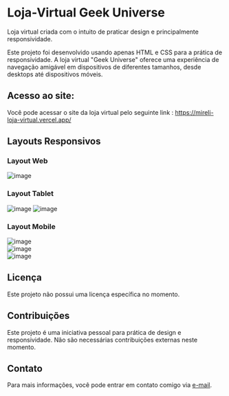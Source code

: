 # Loja-Virtual Geek Universe
Loja virtual criada com o intuito de praticar design e principalmente responsividade.

Este projeto foi desenvolvido usando apenas HTML e CSS para a prática de responsividade. A loja virtual "Geek Universe" 
oferece uma experiência de navegação amigável em dispositivos de diferentes tamanhos, desde desktops até dispositivos móveis.

## Acesso ao site: 
Você pode acessar o site da loja virtual pelo seguinte link : https://mireli-loja-virtual.vercel.app/

## Layouts Responsivos
### Layout Web
![image](https://github.com/MireliAraujo/Loja-Virtual/assets/101230585/b7a41bd0-75f1-4bc5-aebc-33ca1ce21eae)

### Layout Tablet 
 ![image](https://github.com/MireliAraujo/Loja-Virtual/assets/101230585/daf35abb-9f1a-43e0-9959-dc4284a1508e)
![image](https://github.com/MireliAraujo/Loja-Virtual/assets/101230585/d75bcbb5-dd8b-4d4a-919f-dad043491af0)

### Layout Mobile
![image](https://github.com/MireliAraujo/Loja-Virtual/assets/101230585/7a271e8e-2602-4c8a-af89-a9887b703d2e)
<br>
![image](https://github.com/MireliAraujo/Loja-Virtual/assets/101230585/7e74ff6e-58d1-435b-aab6-0de2373772de)
<br>
![image](https://github.com/MireliAraujo/Loja-Virtual/assets/101230585/c4c2d07e-8120-4157-9178-6f702ee9d7ef)


## Licença
Este projeto não possui uma licença específica no momento.

## Contribuições
Este projeto é uma iniciativa pessoal para prática de design e responsividade. Não são necessárias contribuições externas neste momento.


## Contato
Para mais informações, você pode entrar em contato comigo via [e-mail](mirellypollocks@gmail.com). 
